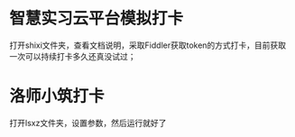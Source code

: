 # 智慧实习云平台模拟打卡
打开shixi文件夹，查看文档说明，采取Fiddler获取token的方式打卡，目前获取一次可以持续打卡多久还真没试过；

# 洛师小筑打卡
打开lsxz文件夹，设置参数，然后运行就好了
